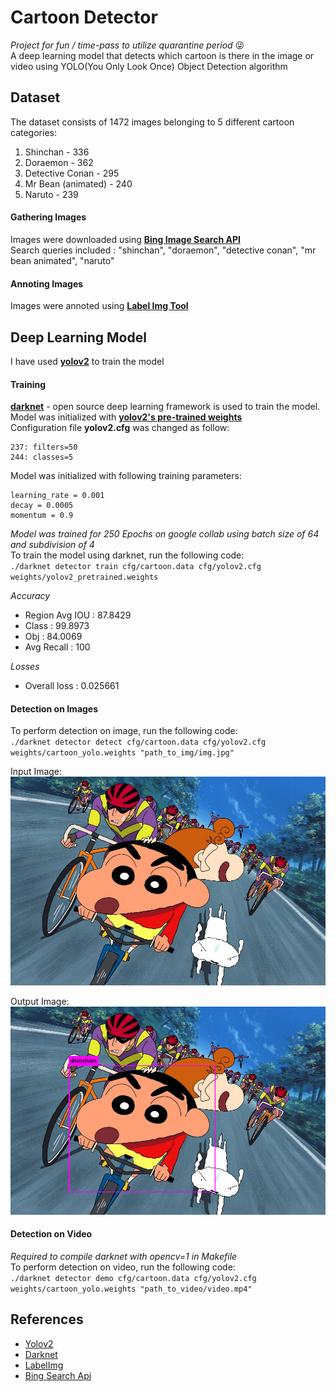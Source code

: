 # **Cartoon Detector**
*Project for fun / time-pass to utilize quarantine period* 😜  
A deep learning model that detects which cartoon is there in the image or video using YOLO(You Only Look Once) Object Detection algorithm
## Dataset
The dataset consists of 1472 images belonging to 5 different cartoon categories:
1. Shinchan - 336
2. Doraemon - 362
3. Detective Conan - 295
4. Mr Bean (animated) - 240
5. Naruto - 239  
#### Gathering Images
Images were downloaded using [**Bing Image Search API**](https://azure.microsoft.com/en-in/services/cognitive-services/bing-image-search-api/)  
Search queries included : "shinchan", "doraemon", "detective conan", "mr bean animated", "naruto"  
#### Annoting Images
Images were annoted using [**Label Img Tool**](https://www.arunponnusamy.com/preparing-custom-dataset-for-training-yolo-object-detector.html)  
## Deep Learning Model
I have used [**yolov2**](https://arxiv.org/pdf/1612.08242.pdf) to train the model  
#### Training  
[**darknet**](https://github.com/AlexeyAB/darknet) - open source deep learning framework is used to train the model.  
Model was initialized with [**yolov2's pre-trained weights**](https://pjreddie.com/darknet/yolo/)  
Configuration file **yolov2.cfg** was changed as follow:
```
237: filters=50
244: classes=5
```  
Model was initialized with following training parameters:  
```
learning_rate = 0.001  
decay = 0.0005  
momentum = 0.9  
```
*Model was trained for 250 Epochs on google collab using batch size of 64 and subdivision of 4*    
To train the model using darknet, run the following code:  
  `./darknet detector train cfg/cartoon.data cfg/yolov2.cfg weights/yolov2_pretrained.weights `    

*Accuracy*  
  - Region Avg IOU : 87.8429  
  - Class : 99.8973  
  - Obj : 84.0069  
  - Avg Recall : 100  
    
*Losses*  
  - Overall loss : 0.025661  
 #### Detection on Images
 To perform detection on image, run the following code:  
  `./darknet detector detect cfg/cartoon.data cfg/yolov2.cfg weights/cartoon_yolo.weights "path_to_img/img.jpg"`  
      
Input Image:  
![Input Image](https://github.com/jainamshah17/cartoon-detector/blob/master/images/input.jpg)  
  
Output Image:  
![Output Image](https://github.com/jainamshah17/cartoon-detector/blob/master/images/output.jpg)  
#### Detection on Video 
  *Required to compile darknet with opencv=1 in Makefile*  
  To perform detection on video, run the following code:  
  `./darknet detector demo cfg/cartoon.data cfg/yolov2.cfg weights/cartoon_yolo.weights "path_to_video/video.mp4"`  
  ## References  
  - [Yolov2](https://arxiv.org/pdf/1612.08242.pdf)  
  - [Darknet](https://github.com/AlexeyAB/darknet)  
  - [LabelImg](https://github.com/tzutalin/labelImg)  
  - [Bing Search Api](https://azure.microsoft.com/en-in/services/cognitive-services/bing-image-search-api/)  
